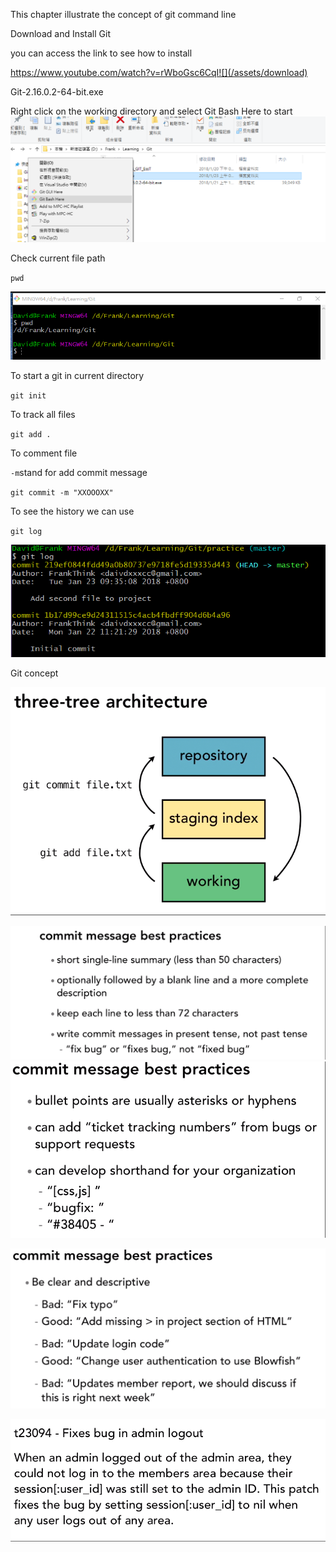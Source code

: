 This chapter illustrate the concept of git command line

Download and Install Git

you can access the link to see how to install

https://www.youtube.com/watch?v=rWboGsc6CqI![](/assets/download)

Git-2.16.0.2-64-bit.exe

Right click on the working directory and select Git Bash Here to start![](/assets/OpenGitBash)

Check current file path

`pwd`

![](/assets/import6.png)

To start a git in current directory

`git init`

To track all files

`git add .`

To comment file

`-m`stand for add commit message

`git commit -m "XXOOOXX"`

To see the history we can use

`git log`

![](/assets/gitLog.png)

Git concept

![](/assets/import3.png)

![](/assets/import.png)![](/assets/import2.png)

![](/assets/import4.png)

![](/assets/import5.png)

